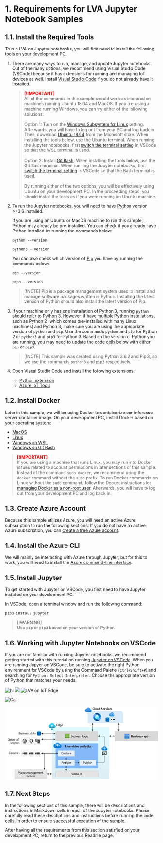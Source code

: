 # 1. Requirements for LVA Jupyter Notebook Samples 

## 1.1. Install the Required Tools
To run LVA on Jupyter notebooks, you will first need to install the following tools on your development PC.  

1. There are many ways to run, manage, and update Jupyter notebooks. Out of the many options, we recommend using Visual Studio Code (VSCode) because it has extensions for running and managing IoT devices as well. Install [Visual Studio Code](https://code.visualstudio.com/docs/setup/setup-overview) if you do not already have it installed.  

    > <span style="color:red; font-weight:bold"> [!IMPORTANT] </span>  
    > All of the commands in this sample should work as intended on machines running Ubuntu 18.04 and MacOS. If you are using a machine running Windows, you can try either of the following solutions:
    > <br><br>Option 1: Turn on the [Windows Subsystem for Linux](https://code.visualstudio.com/remote-tutorials/wsl/enable-wsl) setting. Afterwards, you will have to log out from your PC and log back in. Then, download [Ubuntu 18.04](https://docs.microsoft.com/en-us/windows/wsl/install-win10#install-your-linux-distribution-of-choice) from the Microsoft store. When installing the tools below, use the Ubuntu terminal. When running the Jupyter notebooks, first [switch the terminal setting](https://code.visualstudio.com/docs/remote/wsl#_open-a-remote-folder-or-workspace) in VSCode so that the WSL terminal is used.
    > <br><br>Option 2: Install [Git Bash](https://git-scm.com/downloads). When installing the tools below, use the Git Bash terminal. When running the Jupyter notebooks, first [switch the terminal setting](https://code.visualstudio.com/docs/editor/integrated-terminal) in VSCode so that the Bash terminal is used. 
    > <br><br>By running either of the two options, you will be effectively using Ubuntu on your development PC. In the proceeding steps, you should install the tools as if you were running an Ubuntu machine.

2. To run the Jupyter notebooks, you will need to have [Python](https://www.python.org/downloads/) version >=3.6 installed.
   
   If you are using an Ubuntu or MacOS machine to run this sample, Python may already be pre-installed. You can check if you already have Python installed by running the commands below:
    ```
    python --version
    ```
    ```
    python3 --version
    ``` 

    You can also check which version of [Pip](https://pip.pypa.io/en/stable/installing/) you have by running the commands below:
    ```
    pip --version
    ```
    ```
    pip3 --version
    ``` 
   
     ><span>[!NOTE]</span>
    > Pip is a package management system used to install and manage software packages written in Python. Installing the latest version of Python should also install the latest version of Pip. 

3. If your machine only has one installation of Python 3, running `python` should refer to Python 3. However, if have multiple Python installations, such as Python 2 (which comes pre-installed with many Linux machines) and Python 3, make sure you are using the appropriate version of `python` and `pip`. Use the commands `python` and `pip` for Python 2 or `python3` and `pip3` for Python 3. Based on the version of Python you are running, you may need to update the code cells below with either `pip` or `pip3`. 

   ><span>[!NOTE]</span>
   > This sample was created using Python 3.6.2 and Pip 3, so we use the commands `python3` and `pip3` respectively.

4. Open Visual Studio Code and install the following extensions:  
    - [Python extension](https://marketplace.visualstudio.com/items?itemName=ms-python.python) 
    - [Azure IoT Tools](https://marketplace.visualstudio.com/items?itemName=vsciot-vscode.azure-iot-tools)  
     
## 1.2. Install Docker
Later in this sample, we will be using Docker to containerize our inference server container image. On your development PC, install Docker based on your operating system:
* [MacOS](https://docs.docker.com/docker-for-mac/install/)
* [Linux](https://docs.docker.com/engine/install/)
* [Windows on WSL](https://docs.docker.com/docker-for-windows/wsl/)
* [Windows on Git Bash](https://docs.docker.com/docker-for-windows/install/)

> <span style="color:red; font-weight:bold"> [!IMPORTANT] </span>  
> If you are using a machine that runs Linux, you may run into Docker issues related to account permissions in later sections of this sample. Instead of the command `sudo docker`, we recommend using the `docker` command without the `sudo` prefix. To run Docker commands on Linux without the `sudo` command, follow the Docker instructions for [managing Docker as a non-root user](https://docs.docker.com/install/linux/linux-postinstall/). Afterwards, you will have to log out from your development PC and log back in.

## 1.3. Create Azure Account
Because this sample utilizes Azure, you will need an active Azure subscription to run the following sections. If you do not have an active Azure subscription, you can [create a free Azure account](https://azure.microsoft.com/free/?WT.mc_id=A261C142F). 

## 1.4. Install the Azure CLI
We will mainly be interacting with Azure through Jupyter, but for this to work, you will need to install the [Azure command-line interface](https://docs.microsoft.com/en-us/cli/azure/install-azure-cli?view=azure-cli-latest).


## 1.5. Install Jupyter
To get started with Jupyter on VSCode, you first need to have Jupyter installed on your development PC. 

In VSCode, open a terminal window and run the following command:
```
pip3 install jupyter
```
> <span> [!WARNING] </span>  
> Use `pip` or `pip3` based on your version of Python.

## 1.6. Working with Jupyter Notebooks on VSCode
If you are not familiar with running Jupyter notebooks, we recommend getting started with this tutorial on running [Jupyter on VSCode](https://code.visualstudio.com/docs/python/jupyter-support). When you are running Jupyer on VSCode, be sure to activate the right Python environment for VSCode by using the Command Palette (`Ctrl+Shift+P`) and searching for `Python: Select Interpreter`. Choose the appropriate version of Python that matches your needs.

<img src="https://www.bing.com/images/search?view=detailV2&ccid=2SCArBpA&id=3834AC62ADA103ED9AF42C8244D97C4FA4343670&thid=OIP.2SCArBpAALKsNNW7_1yEywHaEK&mediaurl=https%3a%2f%2fi.ytimg.com%2fvi%2fPB5FosTwM8s%2fmaxresdefault.jpg&exph=720&expw=1280&q=baby+cat+picture&simid=608017349934321615&ck=E1C8C9F21EB6A66F9A243B4E4B80120E&selectedIndex=0&ajaxhist=0" title="hi" />

<img src="https://github.com/t-jaxian/live-video-analytics/tree/master/images/_python_interpreter.png" width=500px/>  


<img src="../../../../../live-video-analytics/images/LVA-product-diagram.png" title="LVA on IoT Edge"/>

![Cat](https://i.ytimg.com/vi/PB5FosTwM8s/maxresdefault.jpg)


![fe](../../../../images/LVA-product-diagram.png)




## 1.7. Next Steps
In the following sections of this sample, there will be descriptions and instructions in Markdown cells in each of the Jupyter notebooks. Please carefully read these desctiptions and instructions before running the code cells, in order to ensure successful execution of the sample.

After having all the requirements from this section satisfied on your development PC, return to the previous Readme page.
